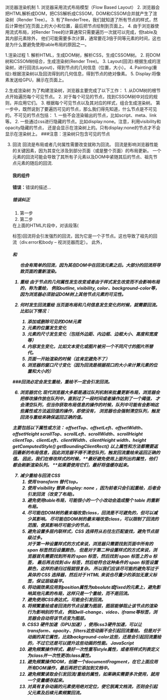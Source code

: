 浏览器渲染机制
    1. 浏览器采用流式布局模型（Flow Based Layout）
    2. 浏览器会把HTML解析成DOM，把CSS解析成CSSOM，DOM和CSSOM合并就产生了渲染树（Render Tree）。
    3. 有了RenderTree，我们就知道了所有节点的样式，然后计算他们在页面上的大小和位置，最后把节点绘制到页面上。
    4. 由于浏览器使用流式布局，对Render Tree的计算通常只需要遍历一次就可以完成，但table及其内部元素除外，
        他们可能需要多次计算，通常要花3倍于同等元素的时间，这也是为什么要避免使用table布局的原因之一。
        
1.渲染过程
    1. 解析HTML，生成DOM树，解析CSS，生成CSSOM树。
    2. 将DOM树和CSSOM树结合，生成渲染树(Render Tree)。
    3. Layout(回流):根据生成的渲染树，进行回流(Layout)，得到节点的几何信息（位置，大小）。
    4. Painting(重绘):根据渲染树以及回流得到的几何信息，得到节点的绝对像素。
    5. Display:将像素发送给GPU，展示在页面上。
    
2.生成渲染树
    为了构建渲染树，浏览器主要完成了以下工作：
    1. 从DOM树的根节点开始遍历每个可见节点。
    2. 对于每个可见的节点，找到CSSOM树中对应的规则，并应用它们。
    3. 根据每个可见节点以及其对应的样式，组合生成渲染树。
第一步中，既然说到了要遍历可见的节点，那么我们得先知道，什么节点是不可见的。不可见的节点包括：
    1. 一些不会渲染输出的节点，比如script、meta、link等。
    2. 一些通过css进行隐藏的节点。比如display:none。注意，利用visibility和opacity隐藏的节点，
        还是会显示在渲染树上的。只有display:none的节点才不会显示在渲染树上。
###注意：渲染树只包含可见的节点

3. 回流
回流是布局或者几何属性需要改变就称为回流。
回流是影响浏览器性能的关键因素，因为其变化涉及到部分页面（或是整个页面）的布局更新。
一个元素的回流可能会导致了其所有子元素以及DOM中紧随其后的节点、祖先节点元素的随后的回流.
    <div class="error">
        <h4>我的组件</h4>
        <p><strong>错误：</strong>错误的描述…</p>
        <h5>错误纠正</h5>
        <ol>
            <li>第一步</li>
            <li>第二步</li>
        </ol>
    </div>
    在上面的HTML片段中，对该段落(<p>标签)回流将会引发强烈的回流，因为它是一个子节点。这也导致了祖先的回流（div.error和body – 视浏览器而定）。
    此外，<h5>和<ol>也会有简单的回流，因为其在DOM中在回流元素之后。大部分的回流将导致页面的重新渲染。

4. 重绘
由于节点的几何属性发生改变或者由于样式发生改变而不会影响布局的，称为重绘，
例如outline, visibility, color、background-color等，因为浏览器必须验证DOM树上其他节点元素的可见性。

5. 何时发生回流重绘
当页面布局和几何信息发生变化的时候，就需要回流。比如以下情况：
    1. 添加或删除可见的DOM元素
    2. 元素的位置发生变化
    3. 元素的尺寸发生变化（包括外边距、内边框、边框大小、高度和宽度等）
    4. 内容发生变化，比如文本变化或图片被另一个不同尺寸的图片所替代。
    5. 页面一开始渲染的时候（这肯定避免不了）
    6. 浏览器的窗口尺寸变化（因为回流是根据视口的大小来计算元素的位置和大小的）

###回流必定会发生重绘，重绘不一定会引发回流。

6. 浏览器优化
现代浏览器大多都是通过队列机制来批量更新布局，浏览器会把修改操作放在队列中，直到过了一段时间或者操作达到了一个阈值，
才会清空队列，但当你获取布局信息的操作的时候，队列中可能有会影响这些属性或方法返回值的操作，即使没有，
浏览器也会强制清空队列，触发回流与重绘来确保返回正确的值。


主要包括以下属性或方法：
    offsetTop、offsetLeft、offsetWidth、offsetHeight
    scrollTop、scrollLeft、scrollWidth、scrollHeight
    clientTop、clientLeft、clientWidth、clientHeight
    width、height
    getComputedStyle()
    getBoundingClientRect()
以上属性和方法都需要返回最新的布局信息，因此浏览器不得不清空队列，触发回流重绘来返回正确的值。
因此，我们在修改样式的时候，**最好避免使用上面列出的属性，他们都会刷新渲染队列。
**如果要使用它们，最好将值缓存起来。

7. 减少重绘与回流
CSS
    1. 使用 transform 替代 top。
    2. 使用 visibility 替换 display: none ，因为前者只会引起重绘，后者会引发回流（改变了布局)。
    3. 避免使用table布局，可能很小的一个小改动会造成整个 table 的重新布局。
    4. 尽可能在DOM树的最末端改变class，回流是不可避免的，但可以减少其影响。
        尽可能在DOM树的最末端改变class，可以限制了回流的范围，使其影响尽可能少的节点。
    5. 避免设置多层内联样式，CSS 选择符从右往左匹配查找，避免节点层级过多。
        <div>
            <a> <span></span> </a>
        </div>
        <style>
            span {
                color: red;
            }
            div > a > span {
                color: red;
            }
        </style>
        对于第一种设置样式的方式来说，浏览器只需要找到页面中所有的 span 标签然后设置颜色，
        但是对于第二种设置样式的方式来说，浏览器首先需要找到所有的 span 标签，然后找到 span 标签上的 a 标签，
        最后再去找到 div 标签，然后给符合这种条件的 span 标签设置颜色，这样的递归过程就很复杂。
        所以我们应该尽可能的避免写过于具体的 CSS 选择器，然后对于 HTML 来说也尽量少的添加无意义标签，保证层级扁平。
    6. 将动画效果应用到position属性为absolute或fixed的元素上，避免影响其他元素的布局，这样只是一个重绘，而不是回流。
    7. 避免使用CSS表达式，可能会引发回流。
    8. 将频繁重绘或者回流的节点设置为图层，图层能够阻止该节点的渲染行为影响别的节点，
        例如will-change、video、iframe等标签，浏览器会自动将该节点变为图层。
    9. CSS3 硬件加速（GPU加速），使用css3硬件加速，可以让transform、opacity、filters这些动画不会引起回流重绘。
        但是对于动画的其它属性，比如background-color这些，还是会引起回流重绘的，不过它还是可以提升这些动画的性能。
JavaScript
    1. 避免频繁操作样式，最好一次性重写style属性，或者将样式列表定义为class并一次性更改class属性。
    2. 避免频繁操作DOM，创建一个documentFragment，在它上面应用所有DOM操作，最后再把它添加到文档中。
    3. 避免频繁读取会引发回流/重绘的属性，如果确实需要多次使用，就用一个变量缓存起来。
    4. 对具有复杂动画的元素使用绝对定位，使它脱离文档流，否则会引起父元素及后续元素频繁回流。 
